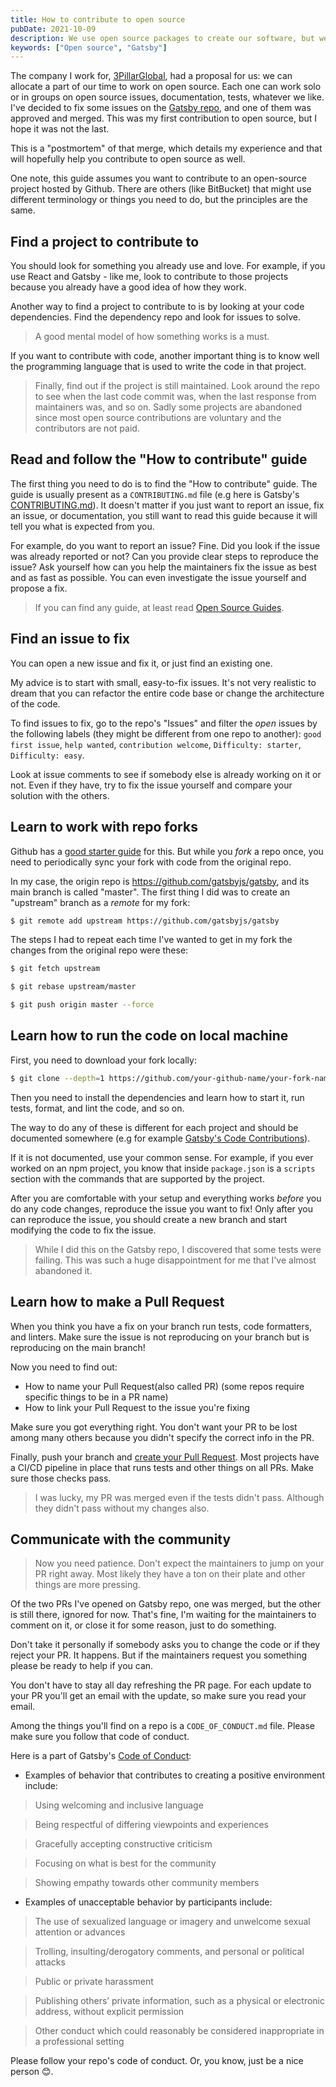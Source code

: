 ```yaml
---
title: How to contribute to open source
pubDate: 2021-10-09
description: We use open source packages to create our software, but we could also contribute to open source by fixing bugs, documentation, tests and so on.
keywords: ["Open source", "Gatsby"]
---
```


The company I work for, [3PillarGlobal](https://www.3pillarglobal.com/), had a proposal for us: we can allocate a part of our time to work on open source. Each one
can work solo or in groups on open source issues, documentation, tests, whatever we like. I've decided to fix some issues on the [Gatsby repo](https://github.com/gatsbyjs/gatsby),
and one of them was approved and merged. This was my first contribution to open source, but I hope it was not the last.

This is a "postmortem" of that merge, which details my experience and that will hopefully help you contribute to open source as well.

One note, this guide assumes you want to contribute to an open-source project hosted by Github. There are others (like BitBucket) that might use different terminology or things you need to do, but the principles are the same.

## Find a project to contribute to

You should look for something you already use and love. For example, if you use React and Gatsby - like me, look to contribute to those projects because you already have a good idea of how they work.

Another way to find a project to contribute to is by looking at your code dependencies. Find the dependency repo and look for issues to solve.

> A good mental model of how something works is a must.

If you want to contribute with code, another important thing is to know well the programming language that is used to write the code in that project.

> Finally, find out if the project is still maintained. Look around the repo to see when the last code commit was, when the last response from maintainers was, and so on.
> Sadly some projects are abandoned since most open source contributions are voluntary and the contributors are not paid.

## Read and follow the "How to contribute" guide

The first thing you need to do is to find the "How to contribute" guide. The guide is usually present as a `CONTRIBUTING.md` file (e.g here is Gatsby's [CONTRIBUTING.md](https://github.com/gatsbyjs/gatsby/blob/master/CONTRIBUTING.md)).
It doesn't matter if you just want to report an issue, fix an issue, or documentation, you still want to read this guide because it will tell you what is expected from you.

For example, do you want to report an issue? Fine. Did you look if the issue was already reported or not? Can you provide clear steps to reproduce the issue? Ask yourself
how can you help the maintainers fix the issue as best and as fast as possible. You can even investigate the issue yourself and propose a fix.

> If you can find any guide, at least read [Open Source Guides](https://opensource.guide/).

## Find an issue to fix

You can open a new issue and fix it, or just find an existing one.

My advice is to start with small, easy-to-fix issues. It's not very realistic to dream that you can refactor the entire code base or change the architecture of the code.

To find issues to fix, go to the repo's "Issues" and filter the _open_ issues by the following labels (they might be different from one repo to another):
`good first issue`, `help wanted`, `contribution welcome`, `Difficulty: starter`, `Difficulty: easy`.

Look at issue comments to see if somebody else is already working on it or not. Even if they have, try to fix the issue yourself and compare your solution with the others.

## Learn to work with repo forks

Github has a [good starter guide](https://docs.github.com/en/get-started/quickstart/fork-a-repo) for this.
But while you _fork_ a repo once, you need to periodically sync your fork with code from the original repo.

In my case, the origin repo is https://github.com/gatsbyjs/gatsby, and its main branch is called "master".
The first thing I did was to create an "upstream" branch as a _remote_ for my fork:

```bash
$ git remote add upstream https://github.com/gatsbyjs/gatsby
```

The steps I had to repeat each time I've wanted to get in my fork the changes from the original repo were these:

```bash
$ git fetch upstream

$ git rebase upstream/master

$ git push origin master --force
```

## Learn how to run the code on local machine

First, you need to download your fork locally:

```bash
$ git clone --depth=1 https://github.com/your-github-name/your-fork-name.git
```

Then you need to install the dependencies and learn how to start it, run tests, format, and lint the code, and so on.

The way to do any of these is different for each project and should be documented somewhere (e.g for example [Gatsby's Code Contributions](https://www.gatsbyjs.com/contributing/code-contributions/)).

If it is not documented, use your common sense. For example, if you ever worked on an npm project, you know that inside `package.json` is a `scripts` section with the commands that are supported by the project.

After you are comfortable with your setup and everything works _before_ you do any code changes, reproduce the issue you want to fix!
Only after you can reproduce the issue, you should create a new branch and start modifying the code to fix the issue.

> While I did this on the Gatsby repo, I discovered that some tests were failing. This was such a huge disappointment for me that I've almost abandoned it.

## Learn how to make a Pull Request

When you think you have a fix on your branch run tests, code formatters, and linters. Make sure the issue is not reproducing on your branch but is reproducing on the main branch!

Now you need to find out:

- How to name your Pull Request(also called PR) (some repos require specific things to be in a PR name)
- How to link your Pull Request to the issue you're fixing

Make sure you got everything right. You don't want your PR to be lost among many others because you didn't specify the correct info in the PR.

Finally, push your branch and [create your Pull Request](https://docs.github.com/en/github/collaborating-with-pull-requests/proposing-changes-to-your-work-with-pull-requests/creating-a-pull-request-from-a-fork).
Most projects have a CI/CD pipeline in place that runs tests and other things on all PRs. Make sure those checks pass.

> I was lucky, my PR was merged even if the tests didn't pass. Although they didn't pass without my changes also.

## Communicate with the community

> Now you need patience. Don't expect the maintainers to jump on your PR right away. Most likely they have a ton on their plate and other things are more pressing.

Of the two PRs I've opened on Gatsby repo, one was merged, but the other is still there, ignored for now.
That's fine, I'm waiting for the maintainers to comment on it, or close it for some reason, just to do something.

Don't take it personally if somebody asks you to change the code or if they reject your PR. It happens.
But if the maintainers request you something please be ready to help if you can.

You don't have to stay all day refreshing the PR page. For each update to your PR you'll get an email with the update, so make sure you read your email.

Among the things you'll find on a repo is a `CODE_OF_CONDUCT.md` file. Please make sure you follow that code of conduct.

Here is a part of Gatsby's [Code of Conduct](https://www.gatsbyjs.com/contributing/code-of-conduct/):

- Examples of behavior that contributes to creating a positive environment include:

> Using welcoming and inclusive language

> Being respectful of differing viewpoints and experiences

> Gracefully accepting constructive criticism

> Focusing on what is best for the community

> Showing empathy towards other community members

- Examples of unacceptable behavior by participants include:

> The use of sexualized language or imagery and unwelcome sexual attention or advances

> Trolling, insulting/derogatory comments, and personal or political attacks

> Public or private harassment

> Publishing others’ private information, such as a physical or electronic address, without explicit permission

> Other conduct which could reasonably be considered inappropriate in a professional setting

Please follow your repo's code of conduct. Or, you know, just be a nice person 😊.
